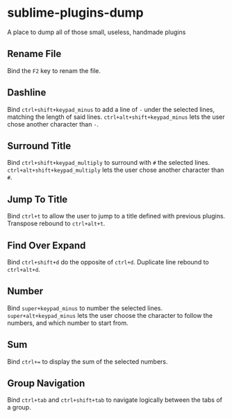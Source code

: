 # sublime-plugins-dump
A place to dump all of those small, useless, handmade plugins

## Rename File
Bind the `F2` key to renam the file.

## Dashline
Bind `ctrl+shift+keypad_minus` to add a line of `-` under the selected lines, matching the length of said lines.
`ctrl+alt+shift+keypad_minus` lets the user chose another character than `-`.

## Surround Title
Bind `ctrl+shift+keypad_multiply` to surround with `#` the selected lines.
`ctrl+alt+shift+keypad_multiply` lets the user chose another character than `#`.

## Jump To Title
Bind `ctrl+t` to allow the user to jump to a title defined with previous plugins.
Transpose rebound to `ctrl+alt+t`.

## Find Over Expand
Bind `ctrl+shift+d` do the opposite of `ctrl+d`.
Duplicate line rebound to `ctrl+alt+d`.

## Number
Bind `super+keypad_minus` to number the selected lines.
`super+alt+keypad_minus` lets the user choose the character to follow the numbers, and which number to start from.

## Sum
Bind `ctrl+=` to display the sum of the selected numbers.

## Group Navigation
Bind `ctrl+tab` and `ctrl+shift+tab` to navigate logically between the tabs of a group.

